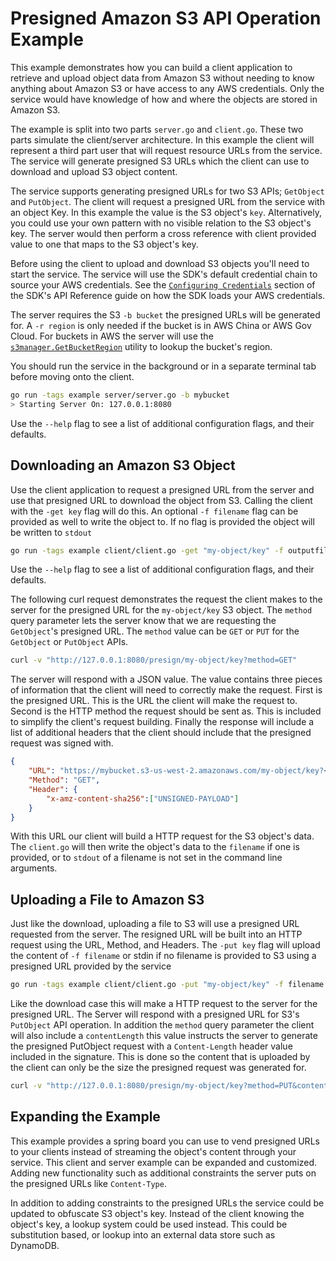 # Presigned Amazon S3 API Operation Example

This example demonstrates how you can build a client application to retrieve and
upload object data from Amazon S3 without needing to know anything about Amazon
S3 or have access to any AWS credentials. Only the service would have knowledge
of how and where the objects are stored in Amazon S3.

The example is split into two parts `server.go` and `client.go`. These two parts
simulate the client/server architecture. In this example the client will represent
a third part user that will request resource URLs from the service. The service
will generate presigned S3 URLs which the client can use to download and
upload S3 object content.

The service supports generating presigned URLs for two S3 APIs; `GetObject` and
`PutObject`. The client will request a presigned URL from the service with an
object Key. In this example the value is the S3 object's `key`. Alternatively,
you could use your own pattern with no visible relation to the S3 object's key.
The server would then perform a cross reference with client provided value to
one that maps to the S3 object's key.

Before using the client to upload and download S3 objects you'll need to start the
service. The service will use the SDK's default credential chain to source your
AWS credentials. See the [`Configuring Credentials`](http://docs.aws.amazon.com/sdk-for-go/api/)
section of the SDK's API Reference guide on how the SDK loads your AWS credentials.

The server requires the S3 `-b bucket` the presigned URLs will be generated for. A
`-r region` is only needed if the bucket is in AWS China or AWS Gov Cloud. For
buckets in AWS the server will use the [`s3manager.GetBucketRegion`](http://docs.aws.amazon.com/sdk-for-go/api/service/s3/s3manager/#GetBucketRegion) utility to lookup the bucket's region.

You should run the service in the background or in a separate terminal tab before
moving onto the client.


```sh
go run -tags example server/server.go -b mybucket
> Starting Server On: 127.0.0.1:8080
```

Use the `--help` flag to see a list of additional configuration flags, and their
defaults.

## Downloading an Amazon S3 Object

Use the client application to request a presigned URL from the server and use
that presigned URL to download the object from S3. Calling the client with the
`-get key` flag will do this. An optional `-f filename` flag can be provided as
well to write the object to. If no flag is provided the object will be written
to `stdout`

```sh
go run -tags example client/client.go -get "my-object/key" -f outputfilename
```

Use the `--help` flag to see a list of additional configuration flags, and their
defaults.

The following curl request demonstrates the request the client makes to the server
for the presigned URL for the `my-object/key` S3 object. The `method` query
parameter lets the server know that we are requesting the `GetObject`'s presigned
URL. The `method` value can be `GET` or `PUT` for the `GetObject` or `PutObject` APIs.

```sh
curl -v "http://127.0.0.1:8080/presign/my-object/key?method=GET"
```

The server will respond with a JSON value. The value contains three pieces of
information that the client will need to correctly make the request. First is
the presigned URL. This is the URL the client will make the request to. Second
is the HTTP method the request should be sent as. This is included to simplify
the client's request building. Finally the response will include a list of
additional headers that the client should include that the presigned request
was signed with.

```json
{
	"URL": "https://mybucket.s3-us-west-2.amazonaws.com/my-object/key?<signature>",
	"Method": "GET",
	"Header": {
		"x-amz-content-sha256":["UNSIGNED-PAYLOAD"]
	}
}
```

With this URL our client will build a HTTP request for the S3 object's data. The
`client.go` will then write the object's data to the `filename` if one is provided,
or to `stdout` of a filename is not set in the command line arguments.

## Uploading a File to Amazon S3

Just like the download, uploading a file to S3 will use a presigned URL requested
from the server. The resigned URL will be built into an HTTP request using the
URL, Method, and Headers. The `-put key` flag will upload the content of `-f filename`
or stdin if no filename is provided to S3 using a presigned URL provided by the
service

```sh
go run -tags example client/client.go -put "my-object/key" -f filename
```

Like the download case this will make a HTTP request to the server for the
presigned URL. The Server will respond with a presigned URL for S3's `PutObject`
API operation. In addition the `method` query parameter the client will also
include a `contentLength` this value instructs the server to generate the presigned
PutObject request with a `Content-Length` header value included in the signature.
This is done so the content that is uploaded by the client can only be the size
the presigned request was generated for.

```sh
curl -v "http://127.0.0.1:8080/presign/my-object/key?method=PUT&contentLength=1024"
```

## Expanding the Example

This example provides a spring board you can use to vend presigned URLs to your
clients instead of streaming the object's content through your service. This
client and server example can be expanded and customized. Adding new functionality
such as additional constraints the server puts on the presigned URLs like
`Content-Type`.

In addition to adding constraints to the presigned URLs the service could be
updated to obfuscate S3 object's key. Instead of the client knowing the object's
key, a lookup system could be used instead. This could be substitution based,
or lookup into an external data store such as DynamoDB.

